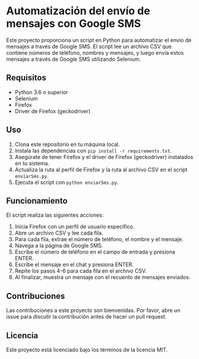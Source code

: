 # Automatización del envío de mensajes con Google SMS

Este proyecto proporciona un script en Python para automatizar el envío de mensajes a través de Google SMS. El script lee un archivo CSV que contiene números de teléfono, nombres y mensajes, y luego envía estos mensajes a través de Google SMS utilizando Selenium.

## Requisitos

- Python 3.6 o superior
- Selenium
- Firefox
- Driver de Firefox (geckodriver)

## Uso

1. Clona este repositorio en tu máquina local.
2. Instala las dependencias con `pip install -r requirements.txt`.
3. Asegúrate de tener Firefox y el driver de Firefox (geckodriver) instalados en tu sistema.
4. Actualiza la ruta al perfil de Firefox y la ruta al archivo CSV en el script `enviarSms.py`.
5. Ejecuta el script con `python enviarSms.py`.

## Funcionamiento

El script realiza las siguientes acciones:

1. Inicia Firefox con un perfil de usuario específico.
2. Abre un archivo CSV y lee cada fila.
3. Para cada fila, extrae el número de teléfono, el nombre y el mensaje.
4. Navega a la página de Google SMS.
5. Escribe el número de teléfono en el campo de entrada y presiona ENTER.
6. Escribe el mensaje en el chat y presiona ENTER.
7. Repite los pasos 4-6 para cada fila en el archivo CSV.
8. Al finalizar, muestra un mensaje con el recuento de mensajes enviados.

## Contribuciones

Las contribuciones a este proyecto son bienvenidas. Por favor, abre un issue para discutir la contribución antes de hacer un pull request.

## Licencia

Este proyecto está licenciado bajo los términos de la licencia MIT.
